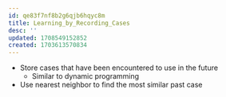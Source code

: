 ```yaml
---
id: qe83f7nf8b2g6qjb6hqyc8m
title: Learning_by_Recording_Cases
desc: ''
updated: 1708549152852
created: 1703613570834
---
```


- Store cases that have been encountered to use in the future
  - Similar to dynamic programming
- Use nearest neighbor to find the most similar past case
